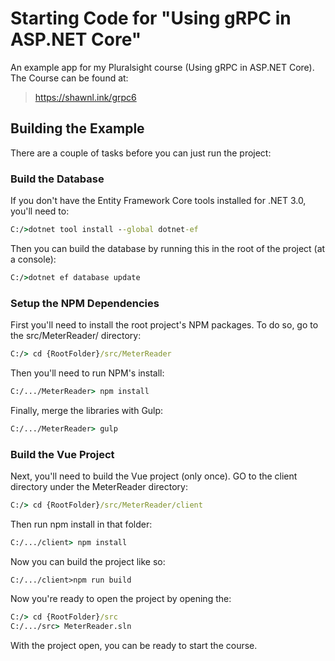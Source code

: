 # Starting Code for "Using gRPC in ASP.NET Core"

 An example app for my Pluralsight course (Using gRPC in ASP.NET Core). The Course can be found at:

 > https://shawnl.ink/grpc6

 ## Building the Example

 There are a couple of tasks before you can just run the project:

 ### Build the Database

 If you don't have the Entity Framework Core tools installed for .NET 3.0, you'll need to:

```cmd
C:/>dotnet tool install --global dotnet-ef
```

Then you can build the database by running this in the root of the project (at a console):

```cmd
C:/>dotnet ef database update
```

### Setup the NPM Dependencies

First you'll need to install the root project's NPM packages. To do so, go to the src/MeterReader/ directory:

```cmd
C:/> cd {RootFolder}/src/MeterReader
```

Then you'll need to run NPM's install:

```cmd
C:/.../MeterReader> npm install
```

Finally, merge the libraries with Gulp:

```cmd
C:/.../MeterReader> gulp
```

### Build the Vue Project

Next, you'll need to build the Vue project (only once). GO to the client directory under the MeterReader directory:

```cmd
C:/> cd {RootFolder}/src/MeterReader/client
```

Then run npm install in that folder:

```cmd
C:/.../client> npm install
```

Now you can build the project like so:

```
C:/.../client>npm run build
```

Now you're ready to open the project by opening the:

```cmd
C:/> cd {RootFolder}/src
C:/.../src> MeterReader.sln
```

With the project open, you can be ready to start the course.
